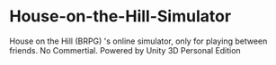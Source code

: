 # House-on-the-Hill-Simulator
House on the Hill (BRPG) 's online simulator, only for playing between friends. No Commertial. Powered by Unity 3D Personal Edition
